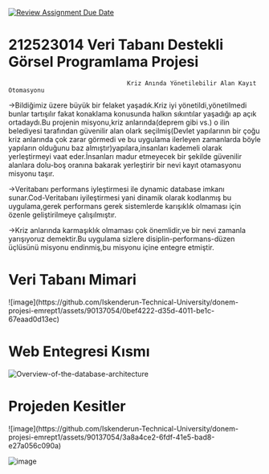[![Review Assignment Due Date](https://classroom.github.com/assets/deadline-readme-button-24ddc0f5d75046c5622901739e7c5dd533143b0c8e959d652212380cedb1ea36.svg)](https://classroom.github.com/a/uelKf0-p)
#                                                    212523014 Veri Tabanı Destekli Görsel Programlama Projesi



                                     Kriz Anında Yönetilebilir Alan Kayıt Otomasyonu

->Bildiğimiz üzere büyük bir felaket yaşadık.Kriz iyi yönetildi,yönetilmedi bunlar tartışılır fakat konaklama konusunda halkın sıkıntılar yaşadığı ap açık ortadaydı.Bu projenin misyonu,kriz anlarında(deprem gibi vs.) o ilin belediyesi tarafından güvenilir alan olark seçilmiş(Devlet yapılarının bir çoğu kriz anlarında çok zarar görmedi ve bu uygulama ilerleyen zamanlarda böyle yapıların olduğunu baz almıştır)yapılara,insanları kademeli olarak yerleştirmeyi vaat eder.İnsanları madur etmeyecek bir şekilde güvenilir alanlara dolu-boş oranına bakarak yerleştirir bir nevi kayıt otamasyonu misyonu taşır.

->Veritabanı performans iyleştirmesi ile dynamic database imkanı sunar.Cod-Veritabanı iyileştirmesi yani dinamik olarak kodlanmış bu uygulama,gerek performans gerek sistemlerde karışıklık olmaması için özenle geliştirilmeye çalışılmıştır.

->Kriz anlarında karmaşıklık olmaması çok önemlidir,ve bir nevi zamanla yarışıyoruz demektir.Bu uygulama sizlere disiplin-performans-düzen üçlüsünü misyonu endinmiş,bu misyonu içine entegre etmiştir.


<h1>Veri Tabanı Mimari</h1>
![image](https://github.com/Iskenderun-Technical-University/donem-projesi-emrept1/assets/90137054/0bef4222-d35d-4011-be1c-67eaad0d13ec)


<h1>Web Entegresi Kısmı</h1>

![Overview-of-the-database-architecture](https://user-images.githubusercontent.com/90137054/232465856-f59c8f1c-5713-4d4f-951c-47dbe200d50a.png)



<h1>Projeden Kesitler</h1>
![image](https://github.com/Iskenderun-Technical-University/donem-projesi-emrept1/assets/90137054/3a8a4ce2-6fdf-41e5-bad8-e27a056c090a)

![image](https://github.com/Iskenderun-Technical-University/donem-projesi-emrept1/assets/90137054/3da544c8-97bf-4005-96a1-eee5f65d03a1)


